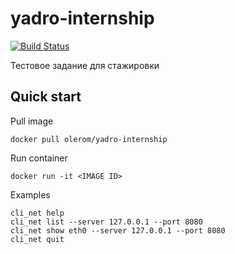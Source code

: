 # yadro-internship

[![Build Status](https://travis-ci.com/olerom/yadro-internship.svg?token=MZWxozTSpqfWNAswjGYS&branch=master)](https://travis-ci.com/olerom/yadro-internship)

Тестовое задание для стажировки

## Quick start
Pull image

``docker pull olerom/yadro-internship``

Run container

``docker run -it <IMAGE ID>``

Examples

```
cli_net help
cli_net list --server 127.0.0.1 --port 8080
cli_net show eth0 --server 127.0.0.1 --port 8080
cli_net quit
```